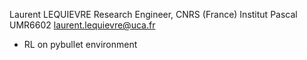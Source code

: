 Laurent LEQUIEVRE
Research Engineer, CNRS (France)
Institut Pascal UMR6602
laurent.lequievre@uca.fr


* RL on pybullet environment
